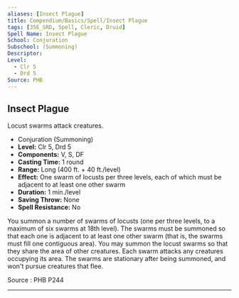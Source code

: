 ```yaml
---
aliases: [Insect Plague]
title: Compendium/Basics/Spell/Insect Plague
tags: [35E_SRD, Spell, Cleric, Druid]
Spell Name: Insect Plague
School: Conjuration
Subschool: (Summoning)
Descriptor: 
Level:
  - Clr 5
  - Drd 5
Source: PHB
---
```



## Insect Plague

Locust swarms attack creatures.

*   Conjuration (Summoning)
*   **Level:** Clr 5, Drd 5
*   **Components:** V, S, DF
*   **Casting Time:** 1 round
*   **Range:** Long (400 ft. + 40 ft./level)
*   **Effect:** One swarm of locusts per three levels, each of which must be adjacent to at least one other swarm
*   **Duration:** 1 min./level
*   **Saving Throw:** None
*   **Spell Resistance:** No

<p>You summon a number of swarms of locusts (one per three levels, to a maximum of six swarms at 18th level). The swarms must be summoned so that each one is adjacent to at least one other swarm (that is, the swarms must fill one contiguous area). You may summon the locust swarms so that they share the area of other creatures. Each swarm attacks any creatures occupying its area. The swarms are stationary after being summoned, and won't pursue creatures that flee.</p>

Source : PHB P244

---
